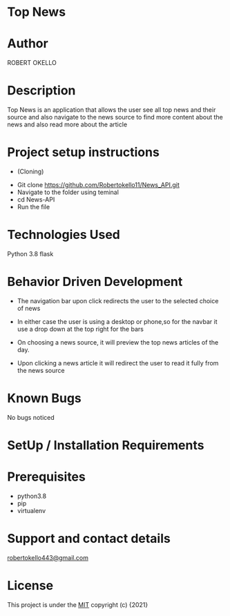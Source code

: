 # Top News
# Author
ROBERT OKELLO

# Description
Top News is an application that allows the user see all top news and their source and also navigate to the news source to find more content about the news and also read more about the article

# Project setup instructions
 * (Cloning)

- Git clone https://github.com/Robertokello11/News_API.git
- Navigate to the folder using teminal
- cd News-API
 - Run the file

# Technologies Used
Python 3.8
flask

# Behavior Driven Development
- The navigation bar upon click redirects the user to the selected choice of news

- In either case the user is using a desktop or phone,so for the navbar it use a drop down at the top right for the bars

- On choosing a news source, it will preview the top news articles of the day.

- Upon clicking a news article it will redirect the user to read it fully from the news source

# Known Bugs
No bugs noticed

# SetUp / Installation Requirements
# Prerequisites
* python3.8
* pip
* virtualenv

# Support and contact details
robertokello443@gmail.com

# License
This project is under the [MIT](License) copyright (c) {2021}

